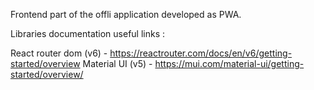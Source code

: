 Frontend part of the offli application developed as PWA.

Libraries documentation useful links :

React router dom (v6) - https://reactrouter.com/docs/en/v6/getting-started/overview
Material UI (v5) - https://mui.com/material-ui/getting-started/overview/
